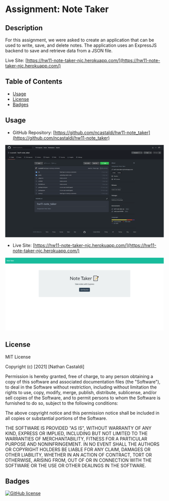 # Assignment: Note Taker

## Description

For this assignment, we were asked to create an application that can be used to write, save, and delete notes. The application uses an ExpressJS backend to save and retrieve data from a JSON file.

Live Site: [https://hw11-note-taker-njc.herokuapp.com/](https://hw11-note-taker-njc.herokuapp.com/)

## Table of Contents

- [Usage](#usage)
- [License](#license)
- [Badges](#badges)

## Usage

- GitHub Repository: [https://github.com/ncastaldi/hw11-note_taker](https://github.com/ncastaldi/hw11-note_taker)

![./public/assets/images/repo-screenshot.png](./public/assets/images/repo-screenshot.png)

- Live Site: [https://hw11-note-taker-njc.herokuapp.com/](https://hw11-note-taker-njc.herokuapp.com/)

![./public/assets/images/site-screenshot.png](./public/assets/images/site-screenshot.png)

## License

MIT License

Copyright (c) [2021] [Nathan Castaldi]

Permission is hereby granted, free of charge, to any person obtaining a copy
of this software and associated documentation files (the "Software"), to deal
in the Software without restriction, including without limitation the rights
to use, copy, modify, merge, publish, distribute, sublicense, and/or sell
copies of the Software, and to permit persons to whom the Software is
furnished to do so, subject to the following conditions:

The above copyright notice and this permission notice shall be included in all
copies or substantial portions of the Software.

THE SOFTWARE IS PROVIDED "AS IS", WITHOUT WARRANTY OF ANY KIND, EXPRESS OR
IMPLIED, INCLUDING BUT NOT LIMITED TO THE WARRANTIES OF MERCHANTABILITY,
FITNESS FOR A PARTICULAR PURPOSE AND NONINFRINGEMENT. IN NO EVENT SHALL THE
AUTHORS OR COPYRIGHT HOLDERS BE LIABLE FOR ANY CLAIM, DAMAGES OR OTHER
LIABILITY, WHETHER IN AN ACTION OF CONTRACT, TORT OR OTHERWISE, ARISING FROM,
OUT OF OR IN CONNECTION WITH THE SOFTWARE OR THE USE OR OTHER DEALINGS IN THE
SOFTWARE.

## Badges

[![GitHub license](https://img.shields.io/github/license/ncastaldi/hw11-note_taker?style=for-the-badge)](https://github.com/ncastaldi/hw11-note_taker/blob/main/LICENSE)
